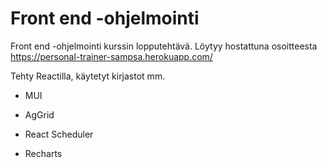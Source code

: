 # Front end -ohjelmointi

Front end -ohjelmointi kurssin lopputehtävä. Löytyy hostattuna osoitteesta https://personal-trainer-sampsa.herokuapp.com/

Tehty Reactilla, käytetyt kirjastot mm.

- MUI

- AgGrid

- React Scheduler

- Recharts
